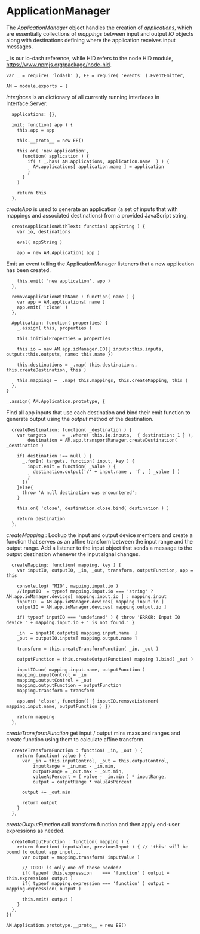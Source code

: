 ApplicationManager
==================
The *ApplicationManager* object handles the creation of *applications*, which are essentially collections of
*mappings* between input and output *IO* objects along with destinations defining where the application receives
input messages. 

_ is our lo-dash reference, while HID refers to the node HID module, https://www.npmjs.org/package/node-hid.

    var _ = require( 'lodash' ), EE = require( 'events' ).EventEmitter,
		
    AM = module.exports = {

*interfaces* is an dictionary of all currently running interfaces in Interface.Server.

      applications: {},
      
      init: function( app ) {
        this.app = app
        
        this.__proto__ = new EE()
        
        this.on( 'new application', 
          function( application ) {
            if( ! _.has( AM.applications, application.name  ) ) {
              AM.applications[ application.name ] = application
            }
          }
        )

        return this
      },

*createApp* is used to generate an application (a set of inputs that with mappings and associated destinations) from a provided
JavaScript string.
  
      createApplicationWithText: function( appString ) {
        var io, destinations
        
        eval( appString )

        app = new AM.Application( app )
        
Emit an event telling the ApplicationManager listeners that a new application has been created.
     
        this.emit( 'new application', app )
      },

      removeApplicationWithName : function( name ) {
        var app = AM.applications[ name ]
        app.emit( 'close' )
      },
      
      Application: function( properties) {
        _.assign( this, properties )
        
        this.initialProperties = properties
        
        this.io = new AM.app.ioManager.IO({ inputs:this.inputs, outputs:this.outputs, name: this.name })
        
        this.destinations = _.map( this.destinations, this.createDestination, this )
        
        this.mappings = _.map( this.mappings, this.createMapping, this )
      },
    }
    
    _.assign( AM.Application.prototype, {
      
Find all app inputs that use each destination and bind their emit function to generate output using the *output* method of the destination. 
            
      createDestination: function( _destination ) {
        var targets      = _.where( this.io.inputs,  { destination: 1 } ),
            destination = AM.app.transportManager.createDestination( _destination )
            
        if( destination !== null ) {      
          _.forIn( targets, function( input, key ) {
            input.emit = function( _value ) {
              destination.output('/' + input.name , 'f', [ _value ] )
            }
          })
        }else{
          throw 'A null destination was encountered';
        }
      
        this.on( 'close', destination.close.bind( destination ) )
        
        return destination
      },
      
*createMapping* : Lookup the input and output device members and create a function that serves as an affine transform
between the input range and the output range. Add a listener to the input object that sends a message to the output destination 
whenever the input signal changes.

      createMapping: function( mapping, key ) {
        var inputIO, outputIO, _in, _out, transform, outputFunction, app = this
        
        console.log( "MIO", mapping.input.io )
        //inputIO  = typeof mapping.input.io === 'string' ? AM.app.ioManager.devices[ mapping.input.io ] : mapping.input
        inputIO  = AM.app.ioManager.devices[ mapping.input.io ]
        outputIO = AM.app.ioManager.devices[ mapping.output.io ]
        
        if( typeof inputIO === 'undefined' ) { throw 'ERROR: Input IO device ' + mapping.input.io + ' is not found.' }
        
        _in  = inputIO.outputs[ mapping.input.name  ]
        _out = outputIO.inputs[ mapping.output.name ]
      
        transform = this.createTransformFunction( _in, _out )
        
        outputFunction = this.createOutputFunction( mapping ).bind( _out )
            
        inputIO.on( mapping.input.name, outputFunction )
        mapping.inputControl = _in
        mapping.outputControl = _out
        mapping.outputFunction = outputFunction
        mapping.transform = transform
        
        app.on( 'close', function() { inputIO.removeListener( mapping.input.name, outputFunction ) })  
        
        return mapping
      },
      
*createTransformFunction* get input / output mins maxs and ranges and create function using them to calculate affine
transform.      
      
      createTransformFunction : function( _in, _out ) {        
        return function( value ) {
          var _in = this.inputControl, _out = this.outputControl, 
              inputRange = _in.max - _in.min,
              outputRange = _out.max - _out.min,
              valueAsPercent = ( value - _in.min ) * inputRange,
              output = outputRange * valueAsPercent
              
          output += _out.min
          
          return output
        }
      },

*createOutputFunction* call transform function and then apply end-user expressions as needed.
      
      createOutputFunction : function( mapping ) {
        return function( inputValue, previousInput ) { // 'this' will be bound to output app input...
          var output = mapping.transform( inputValue )
          
          // TODO: is only one of these needed?
          if( typeof this.expression    === 'function' ) output = this.expression( output )
          if( typeof mapping.expression === 'function' ) output = mapping.expression( output )
          
          this.emit( output )
        }
      },
    })
    
    AM.Application.prototype.__proto__ = new EE()
    